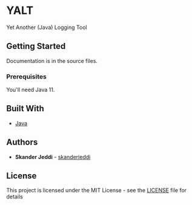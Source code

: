 # YALT
Yet Another (Java) Logging Tool

## Getting Started

Documentation is in the source files.

### Prerequisites

You'll need Java 11.

## Built With

* [Java](https://www.java.com/)

## Authors

* **Skander Jeddi** - [skanderjeddi](https://github.com/skanderjeddi)

## License

This project is licensed under the MIT License - see the [LICENSE](LICENSE) file for details
